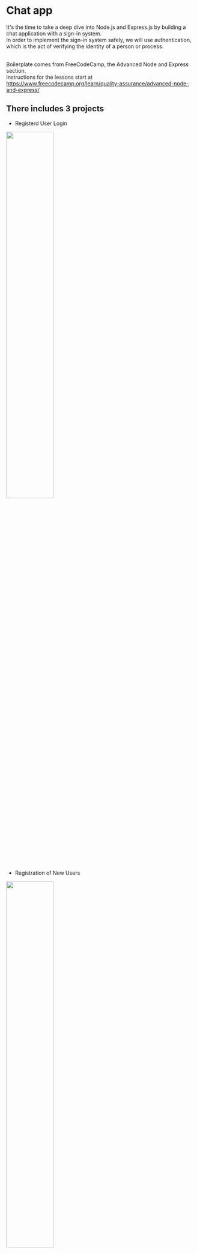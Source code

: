 # Chat app
It's the time to take a deep dive into Node.js and Express.js by building a chat application with a sign-in system.
<br>In order to implement the sign-in system safely, we will use authentication, which is the act of verifying the identity of a person or process.

<br>Boilerplate comes from FreeCodeCamp, the Advanced Node and Express section. 
<br>Instructions for the lessons start at https://www.freecodecamp.org/learn/quality-assurance/advanced-node-and-express/


## There includes 3 projects
- Registerd User Login
<img src="https://user-images.githubusercontent.com/99662300/172035670-8f7d8a59-0403-4d2b-8e9a-6116497ac229.png" width=50% height=50%>

- Registration of New Users
<img src="https://user-images.githubusercontent.com/99662300/172035678-a447c432-3134-4c49-8350-6308e6f20818.png" width=50% height=50%>

- Social Authentication to Chat Room
<img src="https://user-images.githubusercontent.com/99662300/172035682-72b504d6-f301-4931-9eda-f111a11f63ce.png" width=50% height=50%>

## Built with
- Node.js
- Express.js
- Pug
- MongoDB
- Socket.io
- npm (lots of packages used here) 

__List down all packages installed__ : 
<br >pug, passport, express-session, mongodb, passport-local, bcrypt, socket.io, passport.socketio, connect-mongo and cookie-parser


## User Story
- Create middleware to check if the user is logged in before accessing certain routes, and if not, redirect them to homepage.
- To add functionality to log out button, to signing users out. And We also need to take a look at how we can set up a route to return 404 errors.
- To create a registration form, in the POST route, we should create the user's document in the database if it doesn't exist, and then authenticate them using their new details.
- we'll be setting up an Oauth strategy that allows users to log into the site using a Github account and provide information.
- We'll use the 'passport-github' npm package to create a GithubStrategy which will allow the user to login through GitHub and make their profile details available in a callback function.
- The final step we need to add is some database functionality and use the profile information obtained from GitHub to create a user document and serialize it (store in cookie).
- Now that we have access to User information, we can announce to all clients the users that have entered and left the chat, using their name retrieved from cookie.
- To be able to emit and receive chat messages that all clients can see. We can do this by emitting the message to the server, and letting the server emit it to all clients.


## Stretch Goals
- As a registered user, they can login and logout.
- As a user, they can register then logging in as the new user.
- As a user, they can login using a Github account into the chat room. Send and display massages to all online users.
- As a user, they can be announced by the application who has entered or left the chat.

## Live link: https://authentication-advancednode.godherea.repl.co/
